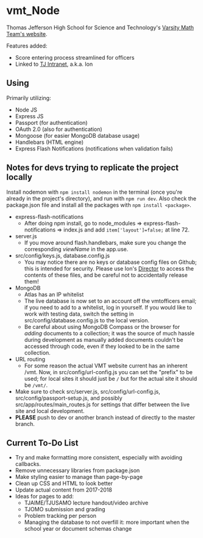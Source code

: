 # vmt_Node
Thomas Jefferson High School for Science and Technology's [Varsity Math Team's website](https://activities.tjhsst.edu/vmt/).

Features added:
* Score entering process streamlined for officers
* Linked to [TJ Intranet](https://ion.tjhsst.edu), a.k.a. Ion
## Using
Primarily utilizing:
* Node JS
* Express JS
* Passport (for authentication)
* OAuth 2.0 (also for authentication)
* Mongoose (for easier MongoDB database usage)
* Handlebars (HTML engine)
* Express Flash Notifications (notifications when validation fails)
## Notes for devs trying to replicate the project locally
Install nodemon with `npm install nodemon` in the terminal (once you're already in the project's directory), and run with `npm run dev`. Also check the package.json file and install all the packages with `npm install <package>`.
* express-flash-notifications
  * After doing npm install, go to node_modules => express-flash-notifications => index.js and add `item['layout']=false;` at line 72.
* server.js
  * If you move around flash.handlebars, make sure you change the corresponding *viewName* in the app.use.
* src/config/keys.js, database.config.js
  * You may notice there are no keys or database config files on Github; this is intended for security. Please use Ion's [Director](http://director.tjhsst.edu) to access the contents of these files, and be careful not to accidentally release them!
* MongoDB
  * Atlas has an IP whitelist
  * The live database is now set to an account off the vmtofficers email; if you need to add to a whitelist, log in yourself. If you would like to work with testing data, switch the setting in src/config/database.config.js to the local version.
  * Be careful about using MongoDB Compass or the browser for *adding* documents to a collection; it was the source of much hassle during development as manually added documents couldn't be accessed through code, even if they looked to be in the same collection.
* URL routing
  * For some reason the actual VMT website current has an inherent /vmt. Now, in src/config/url-config.js you can set the "prefix" to be used; for local sites it should just be `/` but for the actual site it should be `/vmt/`.
* Make sure to check src/server.js, src/config/url-config.js, src/config/passport-setup.js, and possibly src/app/routes/main_routes.js for settings that differ between the live site and local development.
* **PLEASE** push to dev or another branch instead of directly to the master branch.
## Current To-Do List
* Try and make formatting more consistent, especially with avoiding callbacks.
* Remove unnecessary libraries from package.json
* Make styling easier to manage than page-by-page
* Clean up CSS and HTML to look better
* Update actual content from 2017-2018
* Ideas for pages to add:
  * TJAIME/TJUSAMO lecture handout/video archive
  * TJOMO submission and grading
  * Problem tracking per person
  * Managing the database to not overfill it: more important when the school year or document schemas change
